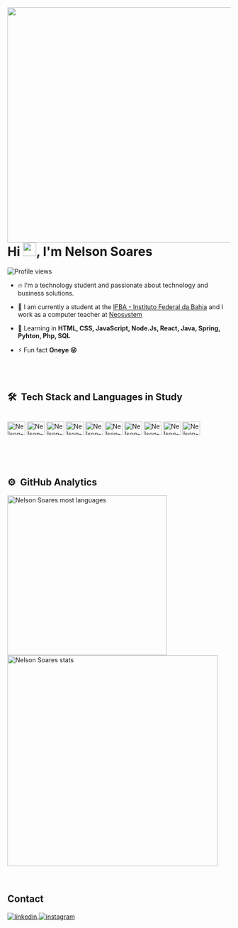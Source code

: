 <img align="right" height="530em" src="https://raw.githubusercontent.com/gist/nelsonsoares/3dbef4d1c7f7bc867adebfa798a9d2f3/raw/2bdf78ca549867934df3d5211cb6ba182a48b541/githubcard.svg"/>
<h1 align="left">Hi <img src="https://raw.githubusercontent.com/kaueMarques/kaueMarques/master/hi.gif" height="30px">, I'm Nelson Soares</h1>
<p align="left"> <img src="https://komarev.com/ghpvc/?username=nelsonsoares&color=blue" alt="Profile views" /> </p>

- 🔥 I’m a technology student and passionate about technology and business solutions. 

- 🔭 I am currently a student at the [IFBA - Instituto Federal da Bahia](https://portal.ifba.edu.br/conquista) and I work as a computer teacher at [Neosystem](https://www.facebook.com/neosistemvca/)

- 💬 Learning in **HTML, CSS, JavaScript, Node.Js, React, Java, Spring, Pyhton, Php, SQL**

- ⚡ Fun fact **Oneye 😜**

<br><br>

## 🛠 &nbsp;Tech Stack and Languages in Study
<div style="display: inline_block"><br>
 <img align="center" alt="Nelson-HTML" height="30" width="40" src="https://cdn.jsdelivr.net/gh/devicons/devicon/icons/html5/html5-original.svg">
 <img align="center" alt="Nelson-CSS" height="30" width="40" src="https://cdn.jsdelivr.net/gh/devicons/devicon/icons/css3/css3-original.svg">
 <img align="center" alt="Nelson-Js" height="30" width="40" src="https://cdn.jsdelivr.net/gh/devicons/devicon/icons/javascript/javascript-original.svg">
 <img align="center" alt="Nelson-Node.js" height="30" width="40" src="https://cdn.jsdelivr.net/gh/devicons/devicon/icons/nodejs/nodejs-original.svg">
 <img align="center" alt="Nelson-React" height="30" width="40" src="https://cdn.jsdelivr.net/gh/devicons/devicon/icons/react/react-original.svg">
 <img align="center" alt="Nelson-Java" height="30" width="40" src="https://cdn.jsdelivr.net/gh/devicons/devicon/icons/java/java-original.svg">
 <img align="center" alt="Nelson-Spring" height="30" width="40" src="https://cdn.jsdelivr.net/gh/devicons/devicon/icons/spring/spring-original.svg">
 <img align="center" alt="Nelson-Python" height="30" width="40" src="https://cdn.jsdelivr.net/gh/devicons/devicon/icons/python/python-original.svg">
 <img align="center" alt="Nelson-Php" height="30" width="40" src="https://cdn.jsdelivr.net/gh/devicons/devicon/icons/php/php-original.svg">
 <img align="center" alt="Nelson-MySql" height="30" width="40" src="https://cdn.jsdelivr.net/gh/devicons/devicon/icons/mysql/mysql-original.svg">
</div>

<br><br><br>

## ⚙️ &nbsp;GitHub Analytics 

<p align="left">
  <img width="360em" src="https://github-readme-stats.vercel.app/api/top-langs/?username=nelsonsoares&layout=compact&theme=github_dark_dimmed" alt="Nelson Soares most languages"/>
  <img width="475em" src="https://github-readme-stats.vercel.app/api?username=nelsonsoares&show_icons=true&theme=github_dark_dimmed" alt="Nelson Soares stats"/>
</p>
<br>

## Contact
<p align="left">
    <a href="https://linkedin.com/in/nelsonsoares1/" target="_blank">
     <img align="center" src="https://img.shields.io/badge/-nelsonsoares-05122A?style=flat&logo=linkedin" alt="linkedin"/>
   </a>
   <a href="https://instagram.com/nelsonnsf" target="_blank">
   <img align="center" src="https://img.shields.io/badge/-nelsonsoares-05122A?style=flat&logo=instagram" alt="instagram"/>
  </a>
</p>